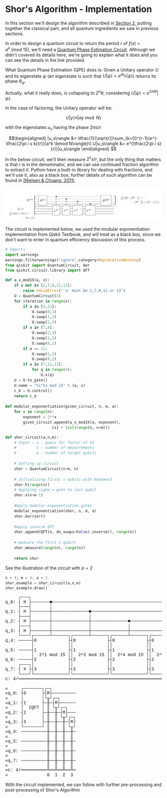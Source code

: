 # Shor's Algorithm  - Implementation

In this section we'll design the algorithm described in [Section 2](shors-algorithm.md), putting together the classical part, and all quantum ingredients we saw in previous sections.

In order to design a quantum circuit to return the period $r$ of $f(x)=a^x~(mod~ 15)$, we'll need a [Quantum Phase Estimation Circuit](https://qiskit.org/textbook/ch-algorithms/quantum-phase-estimation.html). Although we didn't covered its details here, we're going to explain what it does and you can see the details in the link provided.

What Quantum Phase Estimation (QPE) does is: Given a Unitary operator $U$ and its eigenstate $\psi$ (an eigenstate is such that $U\vert\psi\rangle=e^{i\theta_\psi}\vert\psi\rangle$) returns its phase $\theta_\psi$.

Actually, what it really does, is collapsing to $2^n\theta$, considering $U\vert\psi\rangle=e^{2\pi i\theta}\vert\psi\rangle$.

In the case of factoring, the Unitary operator will be:

$$U|y\rangle \equiv |ay \bmod N \rangle$$

with the eigenstates $u_s$ having the phase $2\pi s/r$:

$$\begin{aligned}
|u_s\rangle &= \tfrac{1}{\sqrt{r}}\sum_{k=0}^{r-1}{e^{-\tfrac{2\pi i s k}{r}}|a^k \bmod N\rangle}\\
U|u_s\rangle &= e^{\tfrac{2\pi i s}{r}}|u_s\rangle 
\end{aligned}
$$

In the below circuit, we'll then measure $2^ns/r$, but the only thing that matters is that $r$ is in the denominator, and we can use continued fraction algorithm to extract it. Python have a built-in library for dealing with fractions, and we'll use it, also as a black box, further details of such algorithm can be found in [(Nielsen & Chuang, 2011)](bib.md). 

![](images/shor_circuit.png)

The circuit is implemented below, we used the modular exponentiation implementation from Qiskit Textbook, and will treat as a black box, since we don't want to enter in quantum efficiency discussion of this process.


```python
# Imports
import warnings
warnings.filterwarnings("ignore",category=DeprecationWarning)
from qiskit import QuantumCircuit, Aer
from qiskit.circuit.library import QFT
```


```python
def a_x_mod15(a, x):
    if a not in [2,7,8,11,13]:
        raise ValueError("'a' must be 2,7,8,11 or 13")
    U = QuantumCircuit(4)        
    for iteration in range(x):
        if a in [2,13]:
            U.swap(0,1)
            U.swap(1,2)
            U.swap(2,3)
        if a in [7,8]:
            U.swap(2,3)
            U.swap(1,2)
            U.swap(0,1)
        if a == 11:
            U.swap(1,3)
            U.swap(0,2)
        if a in [7,11,13]:
            for q in range(4):
                U.x(q)
    U = U.to_gate()
    U.name = "%i^%i mod 15" % (a, x)
    c_U = U.control()
    return c_U

def modular_exponentiation(given_circuit, n, m, a):
    for x in range(n):
        exponent = 2**x
        given_circuit.append(a_x_mod15(a, exponent), 
                     [x] + list(range(n, n+m)))
```


```python
def shor_circuit(a,n,m):
    # Input : a - guess for factor of 15
    #         n - number of measurements
    #         m - number of target qubits
    
    # Setting up circuit
    shor = QuantumCircuit(n+m, n)
    
    # Initializing firsts n qubits with Hadamard 
    shor.h(range(n))
    # Applying sigma_x gate to last qubit
    shor.x(n+m-1)
    
    #Apply modular exponentiation gates
    modular_exponentiation(shor, n, m, a)
    shor.barrier()
    
    #Apply inverse QFT
    shor.append(QFT(n, do_swaps=False).inverse(), range(n))
    
    # measure the first n qubits
    shor.measure(range(n), range(n))
    
    return shor
```

See the illustration of the circuit with $a=2$


```python
n = 4; m = 4; a = 2
shor_example = shor_circuit(a,n,m)
shor_example.draw()
```




<pre style="word-wrap: normal;white-space: pre;background: #fff0;line-height: 1.1;font-family: &quot;Courier New&quot;,Courier,monospace">     ┌───┐                                                             ░ »
q_0: ┤ H ├───────■─────────────────────────────────────────────────────░─»
     ├───┤       │                                                     ░ »
q_1: ┤ H ├───────┼──────────────■──────────────────────────────────────░─»
     ├───┤       │              │                                      ░ »
q_2: ┤ H ├───────┼──────────────┼──────────────■───────────────────────░─»
     ├───┤       │              │              │                       ░ »
q_3: ┤ H ├───────┼──────────────┼──────────────┼──────────────■────────░─»
     └───┘┌──────┴──────┐┌──────┴──────┐┌──────┴──────┐┌──────┴──────┐ ░ »
q_4: ─────┤0            ├┤0            ├┤0            ├┤0            ├─░─»
          │             ││             ││             ││             │ ░ »
q_5: ─────┤1            ├┤1            ├┤1            ├┤1            ├─░─»
          │  2^1 mod 15 ││  2^2 mod 15 ││  2^4 mod 15 ││  2^8 mod 15 │ ░ »
q_6: ─────┤2            ├┤2            ├┤2            ├┤2            ├─░─»
     ┌───┐│             ││             ││             ││             │ ░ »
q_7: ┤ X ├┤3            ├┤3            ├┤3            ├┤3            ├─░─»
     └───┘└─────────────┘└─────────────┘└─────────────┘└─────────────┘ ░ »
c: 4/════════════════════════════════════════════════════════════════════»
                                                                         »
«     ┌───────┐┌─┐         
«q_0: ┤0      ├┤M├─────────
«     │       │└╥┘┌─┐      
«q_1: ┤1      ├─╫─┤M├──────
«     │  IQFT │ ║ └╥┘┌─┐   
«q_2: ┤2      ├─╫──╫─┤M├───
«     │       │ ║  ║ └╥┘┌─┐
«q_3: ┤3      ├─╫──╫──╫─┤M├
«     └───────┘ ║  ║  ║ └╥┘
«q_4: ──────────╫──╫──╫──╫─
«               ║  ║  ║  ║ 
«q_5: ──────────╫──╫──╫──╫─
«               ║  ║  ║  ║ 
«q_6: ──────────╫──╫──╫──╫─
«               ║  ║  ║  ║ 
«q_7: ──────────╫──╫──╫──╫─
«               ║  ║  ║  ║ 
«c: 4/══════════╩══╩══╩══╩═
«               0  1  2  3 </pre>



With the circuit implemented, we can follow with further pre-processing and post-processing of Shor's Algorithm
